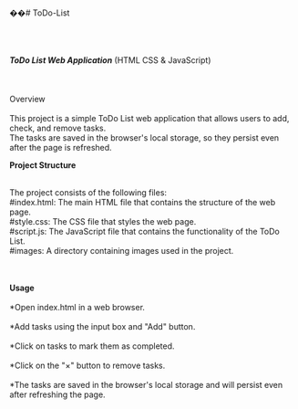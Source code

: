 ��#   T o D o - L i s t 
 <br><br><br><br>

 
_**ToDo List Web Application**_ (HTML CSS & JavaScript)
<br><br><br><br>
Overview
<br>
<br>This project is a simple ToDo List web application that allows users to add, check, and remove tasks. <br>The tasks are saved in the browser's local storage, so they persist even after the page is refreshed.<br>

**Project Structure**
<br>
<br>

The project consists of the following files:
<br>
#index.html: The main HTML file that contains the structure of the web page.<br>
#style.css: The CSS file that styles the web page.<br>
#script.js: The JavaScript file that contains the functionality of the ToDo List.<br>
#images: A directory containing images used in the project.<br>
<br>
<br>

**Usage**
<br>
<br>*Open index.html in a web browser.<br>
<br>*Add tasks using the input box and "Add" button.<br>
<br>*Click on tasks to mark them as completed.<br>
<br>*Click on the "×" button to remove tasks.<br>
<br>*The tasks are saved in the browser's local storage and will persist even after refreshing the page.<br>
